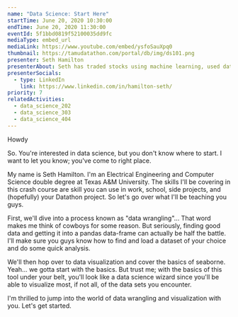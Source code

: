 ```yaml
---
name: "Data Science: Start Here"
startTime: June 20, 2020 10:30:00
endTime: June 20, 2020 11:30:00
eventId: 5f1bbd0819f52100035dd9fc
mediaType: embed_url
mediaLink: https://www.youtube.com/embed/ysfoSauXpq0
thumbnail: https://tamudatathon.com/portal/db/img/ds101.png
presenter: Seth Hamilton
presenterAbout: Seth has traded stocks using machine learning, used data science skills/tools in school labs for years, and is a Datathon 2019 competitor.
presenterSocials:
  - type: LinkedIn
    link: https://www.linkedin.com/in/hamilton-seth/
priority: 7
relatedActivities:
  - data_science_202
  - data_science_303
  - data_science_404
---
```

Howdy

So. You're interested in data science, but you don't know where to start. I want to let you know; you've come to right place. 

My name is Seth Hamilton. I'm an Electrical Engineering and Computer Science double degree at Texas A&M University. The skills I'll be covering in this crash course are skill you can use in work, school, side projects, and (hopefully) your Datathon project. So let's go over what I'll be teaching you guys. 

First, we'll dive into a process known as "data wrangling"... That word makes me think of cowboys for some reason. But seriously, finding good data and getting it into a pandas data-frame can actually be half the battle. I'll make sure you guys know how to find and load a dataset of your choice and do some quick analysis. 

We'll then hop over to data visualization and cover the basics of seaborne. Yeah... we gotta start with the basics. But trust me; with the basics of this tool under your belt, you'll look like a data science wizard since you'll be able to visualize most, if not all, of the data sets you encounter. 

I'm thrilled to jump into the world of data wrangling and visualization with you. Let's get started.
